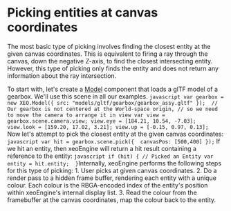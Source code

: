 # Picking entities at canvas coordinates 
The most basic type of picking involves finding the closest entity at the given canvas coordinates. This is equivalent to firing a ray through the canvas, down the negative Z-axis, to find the closest intersecting entity. However, this type of  picking only finds the entity and does not return any information about the ray intersection.


To start with, let's create a [Model](http://xeoengine.org/docs/classes/Model.html) component that loads a glTF model of a gearbox. We'll use this scene in all our examples.
 ````javascript var gearbox = new XEO.Model({ src: "models/gltf/gearbox/gearbox_assy.gltf" });  // Our gearbox is not centered at the World-space origin, // so we need to move the camera to arrange it in view var view = gearbox.scene.camera.view; view.eye = [184.21, 10.54, -7.03]; view.look = [159.20, 17.02, 3.21]; view.up = [-0.15, 0.97, 0.13]; ````
  Now let's attempt to pick the closest entity at the given canvas coordinates:  ````javascript var hit = gearbox.scene.pick({  canvasPos: [500,400] });````  If we hit an entity, then xeoEngine will return a hit result containing a reference to the entity: ````javascript if (hit) { // Picked an Entity var entity = hit.entity;  }````Internally, xeoEngine performs the following steps for this type of picking:  1. User picks at given canvas coordinates. 2. Do a render pass to a hidden frame buffer, rendering each entity with a unique colour. Each colour is the RBGA-encoded index of the entity's position within xeoEngine's internal display list. 3. Read the colour from the framebuffer at the canvas coordinates, map the colour back to the entity. 